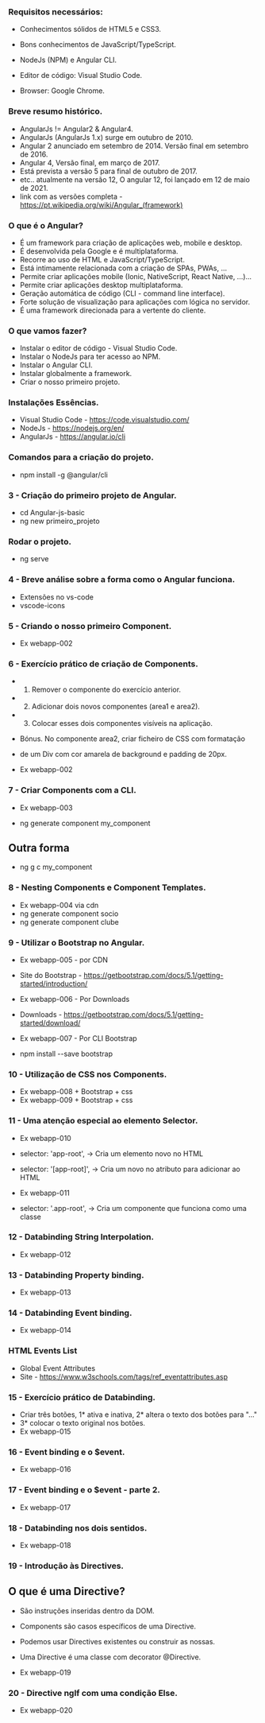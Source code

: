 ### Requisitos necessários:
- Conhecimentos sólidos de HTML5 e CSS3.
- Bons conhecimentos de JavaScript/TypeScript.

- NodeJs (NPM) e Angular CLI.
- Editor de código: Visual Studio Code.
- Browser: Google Chrome.

### Breve resumo histórico.
- AngularJs != Angular2 & Angular4.
- AngularJs (AngularJs 1.x) surge em outubro de 2010.
- Angular 2 anunciado em setembro de 2014. Versão final em setembro de 2016.
- Angular 4, Versão final, em março de 2017.
- Está prevista a versão 5 para final de outubro de 2017.
- etc.. atualmente na versão 12, O angular 12, foi lançado em 12 de maio de 2021.
- link com as versões completa - https://pt.wikipedia.org/wiki/Angular_(framework)


### O que é o Angular?
- É um framework para criação de aplicações web, mobile e desktop.
- É desenvolvida pela Google e é multiplataforma.
- Recorre ao uso de HTML e JavaScript/TypeScript.
- Está intimamente relacionada com a criação de SPAs, PWAs, ...
- Permite criar aplicações mobile (Ionic, NativeScript, React Native, ...)...
- Permite criar aplicações desktop multiplataforma.
- Geração automática de código (CLI - command line interface).
- Forte solução de visualização para aplicações com lógica no servidor.
- É uma framework direcionada para a vertente do cliente.


### O que vamos fazer?
- Instalar o editor de código - Visual Studio Code.
- Instalar o NodeJs para ter acesso ao NPM.
- Instalar o Angular CLI.
- Instalar globalmente a framework.
- Criar o nosso primeiro projeto.


### Instalações Essências.
- Visual Studio Code - https://code.visualstudio.com/
- NodeJs - https://nodejs.org/en/
- AngularJs - https://angular.io/cli

### Comandos para a criação do projeto.
- npm install -g @angular/cli

### 3 - Criação do primeiro projeto de Angular.
- cd Angular-js-basic
- ng new primeiro_projeto

### Rodar o projeto.
- ng serve

### 4 - Breve análise sobre a forma como o Angular funciona.
- Extensões no vs-code
- vscode-icons

### 5 - Criando o nosso primeiro Component.
- Ex webapp-002

### 6 - Exercício prático de criação de Components.
- 1. Remover o componente do exercício anterior.
- 2. Adicionar dois novos componentes (area1 e area2).
- 3. Colocar esses dois componentes visíveis na aplicação.


- Bónus. No componente area2, criar ficheiro de CSS com formatação
- de um Div com cor amarela de background e padding de 20px.

- Ex webapp-002

### 7 - Criar Components com a CLI.
- Ex webapp-003

- ng generate component my_component
## Outra forma
- ng g c my_component

### 8 - Nesting Components e Component Templates.
- Ex webapp-004 via cdn
- ng generate component socio
- ng generate component clube

### 9 - Utilizar o Bootstrap no Angular.
- Ex webapp-005 - por CDN
- Site do Bootstrap - https://getbootstrap.com/docs/5.1/getting-started/introduction/

- Ex webapp-006 - Por Downloads
- Downloads - https://getbootstrap.com/docs/5.1/getting-started/download/ 

- Ex webapp-007 - Por CLI Bootstrap
- npm install --save bootstrap


### 10 - Utilização de CSS nos Components.
- Ex webapp-008 + Bootstrap + css
- Ex webapp-009 + Bootstrap + css

### 11 - Uma atenção especial ao elemento Selector.
- Ex webapp-010
- selector: 'app-root', -> Cria um elemento novo no HTML
- selector: '[app-root]', -> Cria um novo no atributo para adicionar ao HTML

- Ex webapp-011
- selector: '.app-root', -> Cria um componente que funciona como uma classe

### 12 - Databinding String Interpolation.
- Ex webapp-012

### 13 - Databinding Property binding.
- Ex webapp-013

### 14 - Databinding Event binding.
- Ex webapp-014

### HTML Events List
- Global Event Attributes
- Site - https://www.w3schools.com/tags/ref_eventattributes.asp

### 15 - Exercício prático de Databinding.
- Criar três botões, 1* ativa e inativa, 2* altera o texto dos botões para "..."
- 3* colocar o texto original nos botões.
- Ex webapp-015

### 16 - Event binding e o $event.
- Ex webapp-016

### 17 - Event binding e o $event - parte 2.
- Ex webapp-017 

### 18 - Databinding nos dois sentidos.
- Ex webapp-018

### 19 - Introdução às Directives.
## O que é uma Directive?
- São instruções inseridas dentro da DOM.
- Components são casos específicos de uma Directive.
- Podemos usar Directives existentes ou construir as nossas.
- Uma Directive é uma classe com decorator @Directive.

- Ex webapp-019

### 20 - Directive ngIf com uma condição Else.
- Ex webapp-020


